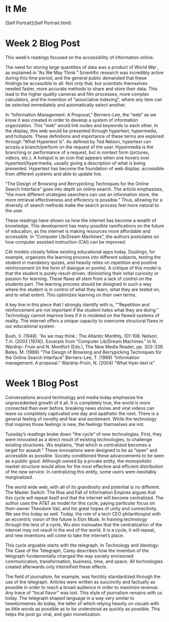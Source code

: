 # It Me

[Self Portrait](Self Portrait.html)


# Week 2 Blog Post
This week’s readings focused on the accessibility of information online. 

The need for storing large quantities of data was a product of World War , as explained in “As We May Think.” Scientific research was incredibly active during this time period, and the general public demanded that these findings be accessible to all. Not only that, but scientists themselves needed faster, more accurate methods to share and store their data. This lead to the higher quality cameras and film processes, more complex calculators, and the invention of “associative indexing”, where any item can be selected immediately and automatically select another.

In “Information Management: A Proposal,” Berners-Lee, the “web” as we know it was created in order to develop a system of information organization. This “web” would link nodes and keywords to each other. In the display, this web would be presented through hypertext, hypermedia, and hotspots. These definitions and importance of these terms are explored through “What Hypertext Is”. As defined by Ted Nelson, hypertext can access a branch/perform on the request of the user. Hypermedia is the branching or performance of a request, but in nontext form (pictures, videos, etc.). A hotspot is an icon that appears when one hovers over hypertext/hypermedia, usually giving a description of what is being presented. Hypertext has become the foundation of web display: accessible from different systems and able to update live.

“The Design of Browsing and Berrypicking Techniques for the Online Search Interface” goes into depth on online search. The article emphasizes, “the more different strategies searchers can use an information store, the more retrieval effectiveness and efficiency is possible.” Thus, allowing for a diversity of search methods make the search process feel more natural to the user.

These readings have shown us how the internet has become a wealth of knowledge. This development has many possible ramifications on the future of education, as the internet is making resources more affordable and accessible. In “Computer Lib/Dream Machines”, the authors postulates on how computer assisted instruction (CAI) can be improved. 

CAI models closely follow existing educational apps today. Duolingo, for example, organizes the learning process into different subjects, testing the student in mandatory quizes, and heavily relies on repetition and positive reinforcement (in the form of dialogue or points). A critique of this model is that the student is purely result-driven, diminishing their initial curiosity or passion for learning. These flaws all stem from a lack of control on the students part. The learning process should be designed in such a way where the student is in control of what they learn, what they are tested on, and to what extent. This optimizes learning on their own terms. 

A key line in this piece that I strongly identify with is, ““Repetition and reinforcement are not important if the student hates what they are doing.” Technology cannot improve lives if it is modeled on the flawed systems of reality. The internet offers a unique capacity to overcome structural flaws in our educational system.


Bush, V. (1948). “As we may think.: The Atlantic Monthly, 101-108.
Nelson, T.H. (2003 [1974]). Excerpts from “Computer Lib/Dream Machines.” In N. Wardrip- Fruin and N. Montfort (Eds.), The New Media Reader, pp. 303-338.
Bates, M. (1989) “The Design of Browsing and Berrypicking Techniques for the Online Search Interface”
Berners-Lee, T. (1989) “Information management: A proposal.”
Wardrip-Fruin, N. (2004) “What Hyer-text is”






# Week 1 Blog Post
Conversations around technology and media today emphasize the unprecedented growth of it all. It is completely true, the world is more connected than ever before, breaking news stories and viral videos can leave us completely captivated one day and apathetic the next. There is a general feeling of novelty and fear and excitement. While the technology that inspires those feelings is new, the feelings themselves are not.

Tuesday’s readings broke down “the cycle” of new technologies. First, they were innovated as a direct result of existing technologies, to challenge existing structures. Wu explains, “that which is centralized becomes a target for assault.” These innovations were designed to be as “open” and accessible as possible. Society conditioned these advancements to be seen as a public good. Although owned by a private entity, the monopolistic market structure would allow for the most effective and efficient distribution of the new service. In centralizing this entity, some users were inevitably marginalized. 

The world wide web, with all of its grandiosity and potential is no different. The Master Switch: The Rise and Fall of Information Empires argues that this cycle will repeat itself and that the internet will become centralized. The author uses the AT&T as model for this cycle, paying particular focus on then-owner Theodore Vail, and his great hopes of unity and connectivity. We see this today as well. Today, the role of a tech CEO philanthropist with an eccentric vision of the future is Elon Musk. In framing technology through the lens of a cycle, Wu also insinuates that the centralization of the internet may not result in the end of the world. It is a cycle, it will repeat, and new inventions will come to take the internet’s place.

This cycle arguable starts with the telegraph. In Technology and Ideology: The Case of the Telegraph, Carey describes how the invention of the telegraph fundamentally changed the way society envisioned communication, transformation, business, time, and space. All technologies created afterwards only intensified these effects.

The field of journalism, for example, was forcibly standardized through the use of the telegraph. Articles were written as succinctly and factually as possible in order to reach a broad audience in order to maximize revenue. Any trace of “local flavor” was lost. This style of journalism remains with us today. The telegraph shaped language in a way very similar to tweets/memes do today, the latter of which relying heavily on visuals with as little words as possible as to be understood as quickly as possible. This helps the post go viral, and gain monetization. 

